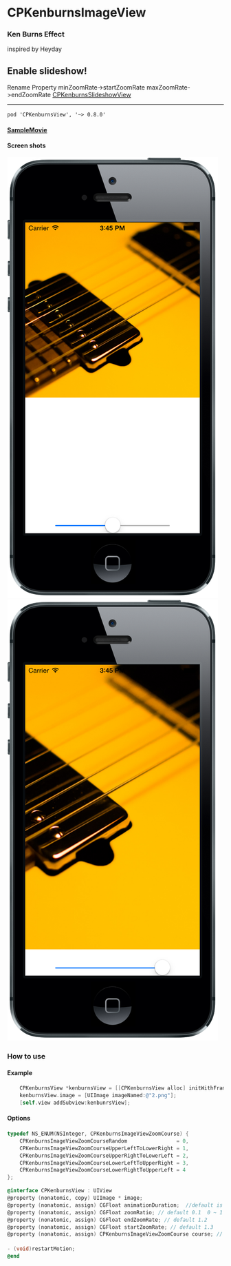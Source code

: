 CPKenburnsImageView
===================
### Ken Burns Effect

inspired by Heyday 

## Enable slideshow!

Rename Property minZoomRate->startZoomRate maxZoomRate->endZoomRate
[CPKenburnsSlideshowView](https://github.com/muukii0803/CPKenburnsSlideshowView)

---- 
```
pod 'CPKenburnsView', '~> 0.8.0'
```
#### [SampleMovie](http://f.cl.ly/items/3R0n3x291924413z1Y44/sampleMovie.mp4)

#### Screen shots
![screenshot1](screenshot1.png)
![screenshot1](screenshot2.png)


### How to use
#### Example

```Objective-C
    CPKenburnsView *kenburnsView = [[CPKenburnsView alloc] initWithFrame:CGRectMake(0, 0, 320, 320)];
    kenburnsView.image = [UIImage imageNamed:@"2.png"];
    [self.view addSubview:kenbunrsView];
```

#### Options

```Objective-C
typedef NS_ENUM(NSInteger, CPKenburnsImageViewZoomCourse) {
    CPKenburnsImageViewZoomCourseRandom                = 0,
    CPKenburnsImageViewZoomCourseUpperLeftToLowerRight = 1,
    CPKenburnsImageViewZoomCourseUpperRightToLowerLeft = 2,
    CPKenburnsImageViewZoomCourseLowerLeftToUpperRight = 3,
    CPKenburnsImageViewZoomCourseLowerRightToUpperLeft = 4
};
```

```Objective-C
@interface CPKenburnsView : UIView
@property (nonatomic, copy) UIImage * image;
@property (nonatomic, assign) CGFloat animationDuration;  //default is 13.f
@property (nonatomic, assign) CGFloat zoomRatio; // default 0.1  0 ~ 1
@property (nonatomic, assign) CGFloat endZoomRate; // default 1.2
@property (nonatomic, assign) CGFloat startZoomRate; // default 1.3
@property (nonatomic, assign) CPKenburnsImageViewZoomCourse course; // default is 0

- (void)restartMotion;
@end
```
